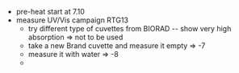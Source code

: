 - pre-heat start at 7.10
- measure UV/Vis campaign RTG13
	- try different type of cuvettes from BIORAD -- show very high absorption => not to be used
	- take a new Brand cuvette and measure it empty => -7
	- measure it with water => -8
	-
